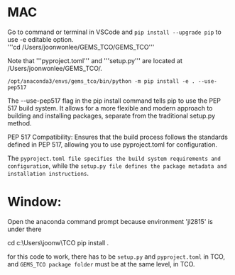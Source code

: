 # MAC

Go to command or terminal in VSCode and ```pip install --upgrade pip``` to use -e editable option.   
'''cd /Users/joonwonlee/GEMS_TCO/GEMS_TCO'''

Note that '''pyproject.toml''' and '''setup.py''' are located at /Users/joonwonlee/GEMS_TCO/.

``` /opt/anaconda3/envs/gems_tco/bin/python -m pip install -e . --use-pep517 ```

The --use-pep517 flag in the pip install command tells pip to use the PEP 517 build system. It allows for a more flexible and modern approach to building and installing packages, separate from the traditional setup.py method.

PEP 517 Compatibility: Ensures that the build process follows the standards defined in PEP 517, allowing you to use pyproject.toml for configuration.

The ```pyproject.toml file specifies the build system requirements and configuration```, while the ```setup.py file defines the package metadata and installation instructions```.

# Window:

Open the anaconda command prompt because environment 'jl2815' is under there

cd c:\\Users\\joonw\\TCO
pip install .      

for this code to work, there has to be ```setup.py``` and ```pyproject.toml``` in TCO, and ```GEMS_TCO package folder``` must be at the same level, in TCO.   
